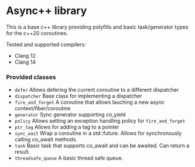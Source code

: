 # Async++ library
This is a base c++ library providing polyfills and basic task/generator types for the c++20 coroutines.

Tested and supported compilers:
* Clang 12
* Clang 14

### Provided classes
* `defer` Allows defering the current coroutine to a different dispatcher
* `dispatcher` Base class for implementing a dispatcher
* `fire_and_forget` A coroutine that allows lauching a new async context/fiber/coroutine
* `generator` Sync generator supporting co_yield
* `policy` Allows setting an exception handling policy for `fire_and_forget`
* `ptr_tag` Allows for adding a tag to a pointer
* `sync_wait` Wrap a coroutine in a std::future. Allows for synchronously calling co_await methods.
* `task` Basic task that supports co_await and can be awaited. Can return a result.
* `threadsafe_queue` A basic thread safe queue.